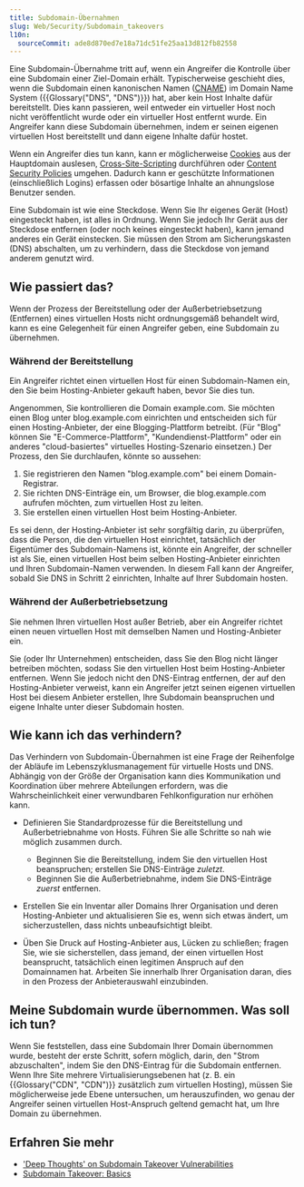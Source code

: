 ```yaml
---
title: Subdomain-Übernahmen
slug: Web/Security/Subdomain_takeovers
l10n:
  sourceCommit: ade8d870ed7e18a71dc51fe25aa13d812fb82558
---
```


Eine Subdomain-Übernahme tritt auf, wenn ein Angreifer die Kontrolle über eine Subdomain einer Ziel-Domain erhält. Typischerweise geschieht dies, wenn die Subdomain einen kanonischen Namen ([CNAME](https://en.wikipedia.org/wiki/CNAME_record)) im Domain Name System ({{Glossary("DNS", "DNS")}}) hat, aber kein Host Inhalte dafür bereitstellt. Dies kann passieren, weil entweder ein virtueller Host noch nicht veröffentlicht wurde oder ein virtueller Host entfernt wurde. Ein Angreifer kann diese Subdomain übernehmen, indem er seinen eigenen virtuellen Host bereitstellt und dann eigene Inhalte dafür hostet.

Wenn ein Angreifer dies tun kann, kann er möglicherweise [Cookies](/de/docs/Web/HTTP/Guides/Cookies) aus der Hauptdomain auslesen, [Cross-Site-Scripting](/de/docs/Web/Security/Types_of_attacks#cross-site_scripting_xss) durchführen oder [Content Security Policies](/de/docs/Web/HTTP/Guides/CSP) umgehen. Dadurch kann er geschützte Informationen (einschließlich Logins) erfassen oder bösartige Inhalte an ahnungslose Benutzer senden.

Eine Subdomain ist wie eine Steckdose. Wenn Sie Ihr eigenes Gerät (Host) eingesteckt haben, ist alles in Ordnung. Wenn Sie jedoch Ihr Gerät aus der Steckdose entfernen (oder noch keines eingesteckt haben), kann jemand anderes ein Gerät einstecken. Sie müssen den Strom am Sicherungskasten (DNS) abschalten, um zu verhindern, dass die Steckdose von jemand anderem genutzt wird.

## Wie passiert das?

Wenn der Prozess der Bereitstellung oder der Außerbetriebsetzung (Entfernen) eines virtuellen Hosts nicht ordnungsgemäß behandelt wird, kann es eine Gelegenheit für einen Angreifer geben, eine Subdomain zu übernehmen.

### Während der Bereitstellung

Ein Angreifer richtet einen virtuellen Host für einen Subdomain-Namen ein, den Sie beim Hosting-Anbieter gekauft haben, bevor Sie dies tun.

Angenommen, Sie kontrollieren die Domain example.com. Sie möchten einen Blog unter blog.example.com einrichten und entscheiden sich für einen Hosting-Anbieter, der eine Blogging-Plattform betreibt. (Für "Blog" können Sie "E-Commerce-Plattform", "Kundendienst-Plattform" oder ein anderes "cloud-basiertes" virtuelles Hosting-Szenario einsetzen.) Der Prozess, den Sie durchlaufen, könnte so aussehen:

1. Sie registrieren den Namen "blog.example.com" bei einem Domain-Registrar.
2. Sie richten DNS-Einträge ein, um Browser, die blog.example.com aufrufen möchten, zum virtuellen Host zu leiten.
3. Sie erstellen einen virtuellen Host beim Hosting-Anbieter.

Es sei denn, der Hosting-Anbieter ist sehr sorgfältig darin, zu überprüfen, dass die Person, die den virtuellen Host einrichtet, tatsächlich der Eigentümer des Subdomain-Namens ist, könnte ein Angreifer, der schneller ist als Sie, einen virtuellen Host beim selben Hosting-Anbieter einrichten und Ihren Subdomain-Namen verwenden. In diesem Fall kann der Angreifer, sobald Sie DNS in Schritt 2 einrichten, Inhalte auf Ihrer Subdomain hosten.

### Während der Außerbetriebsetzung

Sie nehmen Ihren virtuellen Host außer Betrieb, aber ein Angreifer richtet einen neuen virtuellen Host mit demselben Namen und Hosting-Anbieter ein.

Sie (oder Ihr Unternehmen) entscheiden, dass Sie den Blog nicht länger betreiben möchten, sodass Sie den virtuellen Host beim Hosting-Anbieter entfernen. Wenn Sie jedoch nicht den DNS-Eintrag entfernen, der auf den Hosting-Anbieter verweist, kann ein Angreifer jetzt seinen eigenen virtuellen Host bei diesem Anbieter erstellen, Ihre Subdomain beanspruchen und eigene Inhalte unter dieser Subdomain hosten.

## Wie kann ich das verhindern?

Das Verhindern von Subdomain-Übernahmen ist eine Frage der Reihenfolge der Abläufe im Lebenszyklusmanagement für virtuelle Hosts und DNS. Abhängig von der Größe der Organisation kann dies Kommunikation und Koordination über mehrere Abteilungen erfordern, was die Wahrscheinlichkeit einer verwundbaren Fehlkonfiguration nur erhöhen kann.

- Definieren Sie Standardprozesse für die Bereitstellung und Außerbetriebnahme von Hosts. Führen Sie alle Schritte so nah wie möglich zusammen durch.

  - Beginnen Sie die Bereitstellung, indem Sie den virtuellen Host beanspruchen; erstellen Sie DNS-Einträge _zuletzt_.
  - Beginnen Sie die Außerbetriebnahme, indem Sie DNS-Einträge _zuerst_ entfernen.

- Erstellen Sie ein Inventar aller Domains Ihrer Organisation und deren Hosting-Anbieter und aktualisieren Sie es, wenn sich etwas ändert, um sicherzustellen, dass nichts unbeaufsichtigt bleibt.
- Üben Sie Druck auf Hosting-Anbieter aus, Lücken zu schließen; fragen Sie, wie sie sicherstellen, dass jemand, der einen virtuellen Host beansprucht, tatsächlich einen legitimen Anspruch auf den Domainnamen hat. Arbeiten Sie innerhalb Ihrer Organisation daran, dies in den Prozess der Anbieterauswahl einzubinden.

## Meine Subdomain wurde übernommen. Was soll ich tun?

Wenn Sie feststellen, dass eine Subdomain Ihrer Domain übernommen wurde, besteht der erste Schritt, sofern möglich, darin, den "Strom abzuschalten", indem Sie den DNS-Eintrag für die Subdomain entfernen. Wenn Ihre Site mehrere Virtualisierungsebenen hat (z. B. ein {{Glossary("CDN", "CDN")}} zusätzlich zum virtuellen Hosting), müssen Sie möglicherweise jede Ebene untersuchen, um herauszufinden, wo genau der Angreifer seinen virtuellen Host-Anspruch geltend gemacht hat, um Ihre Domain zu übernehmen.

## Erfahren Sie mehr

- ['Deep Thoughts' on Subdomain Takeover Vulnerabilities](https://claudijd.github.io/2017/02/03/deep-thoughts-on-subdomain-takeovers/)
- [Subdomain Takeover: Basics](https://0xpatrik.com/subdomain-takeover-basics/)
